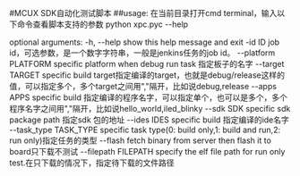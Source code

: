 #MCUX SDK自动化测试脚本
##usage:
在当前目录打开cmd terminal，输入以下命令查看脚本支持的参数
python xpc.pyc --help

optional arguments:
  -h, --help            show this help message and exit
  -id ID                job id，可选参数，是一个数字字符串，一般是jenkins任务的job id。
  --platform PLATFORM   specific platform when debug run task 指定板子的名字
  --target TARGET       specific build target指定编译的target，也就是debug/release这样的值，可以指定多个，多个target之间用","隔开，比如说debug,release
  --apps APPS           specific build 指定编译的程序名字，可以指定单个，也可以是多个，多个程序名字之间用","隔开，比如说hello_world,iled_blinky
  --sdk SDK             specific sdk package path 指定sdk 包的地址
  --ides IDES           specific build 指定编译的ide名字
  --task_type TASK_TYPE specific task type(0: build only,1: build and run,2: run only)指定任务的类型
  --flash               fetch binary from server then flash it to board只下载不测试
  --filepath FILEPATH   specify the elf file path for run only test.在只下载的情况下，指定待下载的文件路径
